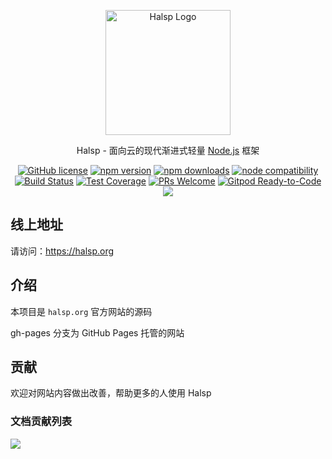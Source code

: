 <p align="center">
  <a href="https://halsp.org/" target="blank"><img src="https://halsp.org/images/logo.png" alt="Halsp Logo" width="200"/></a>
</p>

<p align="center">Halsp - 面向云的现代渐进式轻量 <a href="http://nodejs.org" target="_blank">Node.js</a> 框架</p>
<p align="center">
    <a href="https://github.com/halsp/core/blob/main/LICENSE" target="_blank"><img src="https://img.shields.io/badge/license-MIT-blue.svg" alt="GitHub license" /></a>
    <a href=""><img src="https://img.shields.io/npm/v/@halsp/common.svg" alt="npm version"></a>
    <a href=""><img src="https://badgen.net/npm/dt/@halsp/common" alt="npm downloads"></a>
    <a href="https://nodejs.org/en/about/releases/"><img src="https://img.shields.io/node/v/@halsp/common.svg" alt="node compatibility"></a>
    <a href="#"><img src="https://github.com/halsp/core/actions/workflows/test.yml/badge.svg?branch=main" alt="Build Status"></a>
    <a href="https://codecov.io/gh/halsp/core/branch/main"><img src="https://img.shields.io/codecov/c/github/halsp/core/main.svg" alt="Test Coverage"></a>
    <a href="https://github.com/halsp/core/pulls"><img src="https://img.shields.io/badge/PRs-welcome-brightgreen.svg" alt="PRs Welcome"></a>
    <a href="https://gitpod.io/#https://github.com/halsp/core"><img src="https://img.shields.io/badge/Gitpod-Ready--to--Code-blue?logo=gitpod" alt="Gitpod Ready-to-Code"></a>
    <a href="https://paypal.me/ihalwang" target="_blank"><img src="https://img.shields.io/badge/Donate-PayPal-ff3f59.svg"/></a>
</p>

## 线上地址

请访问：<https://halsp.org>

## 介绍

本项目是 `halsp.org` 官方网站的源码

gh-pages 分支为 GitHub Pages 托管的网站

## 贡献

欢迎对网站内容做出改善，帮助更多的人使用 Halsp

### 文档贡献列表

<a href="https://github.com/halsp/halsp.org/graphs/contributors">
  <img src="https://contrib.rocks/image?repo=halsp/core.org" />
</a>
